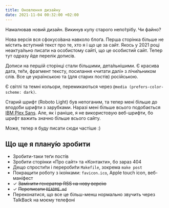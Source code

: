 ```yaml
---
title: Оновлення дизайну
date: 2021-11-04 00:32:00 +02:00
---
```


Намалював новий дизайн. Викинув купу старого непо́трібу. Чи файно?

Нова версія вся сфокусо́вана навколо блоґа. Перша сторінка більше не містить вступний текст про те, хто я і що це за сайт. Якось у 2021 році неактуа́льно писати на особистому сайті, що це особистий сайт. Тепер тут одразу йде перелік дописів.

Дописи на першій сторінці стали більшими, дета́льнішими. Є красива дата, те́ґи, фрагмент тексту, посилання «читати далі» з лічи́льником слів. Все це українською та (для старих постів) російською.

Є світлі та темні кольори, перемикаються через `@media (prefers-color-scheme: dark)`.

Старий шрифт (<span lang="en">Roboto Light</span>) був непоганим, та тепер мені більше до вподо́би шрифти з зарубками. Наразі мені більше всього подобається <span lang="en" markdown=1>[IBM Plex Sans](https://ibm.com/plex/)</span>. Але, як і раніше, я не використовую веб-шрифти, бо шрифт важить значно більше всього сайту.

Може, тепер я буду писати сюди частіше :)


Що ще я плану́ю зробити
----------------------

 - Зробити-таки теґи пості́в
 - Зробити сторінки «Про сайт» та «Контакти», бо зараз 404
 - Дещо спрости́ти і перероби́ти <span lang="en" markdown=1>`Makefile`</span>, зокрема <span lang="en" markdown=1>`make post`</span>
 - Покращити роботу з іко́нками: `favicon.ico`, <span lang="en">Apple touch icon</span>, веб-маніфест
 - ✓ ~~Замінити генератор RSS на нову версію~~
 - ✓ ~~Переписати `README.md`~~
 - Переконатися, що все це більш-менш нормально звучить через <span lang="en">TalkBack</span> на моєму телефоні
